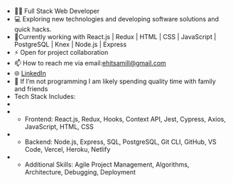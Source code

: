 
- 👨‍💻	 Full Stack Web Developer
- 💻 Exploring new technologies and developing software solutions and quick hacks.
- :seedling:Currently working with React.js | Redux | HTML | CSS | JavaScript | PostgreSQL | Knex | Node.js | Express
- :zap: Open for project collaboration
- :mailbox: How to reach me via email:ehitsamill@gmail.com
- :globe_with_meridians: <a href="https://www.linkedin.com/in/anthony-miller-88768842/">LinkedIn</a>
- :speech_balloon: If I’m not programming I am likely spending quality time with family and friends
- Tech Stack Includes:
- 
- - Frontend: React.js, Redux, Hooks, Context API, Jest, Cypress, Axios, JavaScript, HTML, CSS
- - Backend: Node.js, Express, SQL, PostgreSQL, Git CLI, GitHub, VS Code, Vercel, Heroku, Netlify
- - Additional Skills: Agile Project Management, Algorithms, Architecture, Debugging, Deployment
